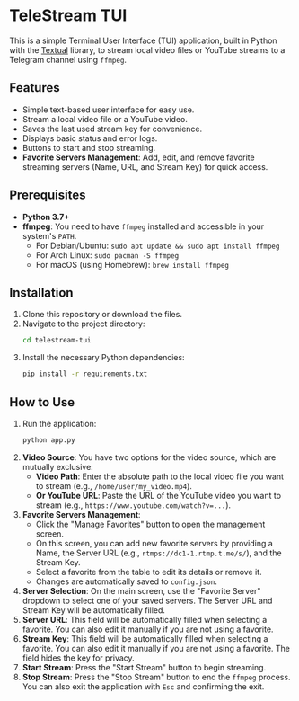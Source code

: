 # TeleStream TUI

This is a simple Terminal User Interface (TUI) application, built in Python with the [Textual](https://textual.textualize.io/) library, to stream local video files or YouTube streams to a Telegram channel using `ffmpeg`.

## Features

-   Simple text-based user interface for easy use.
-   Stream a local video file or a YouTube video.
-   Saves the last used stream key for convenience.
-   Displays basic status and error logs.
-   Buttons to start and stop streaming.
-   **Favorite Servers Management**: Add, edit, and remove favorite streaming servers (Name, URL, and Stream Key) for quick access.

## Prerequisites

-   **Python 3.7+**
-   **ffmpeg**: You need to have `ffmpeg` installed and accessible in your system's `PATH`.
    -   For Debian/Ubuntu: `sudo apt update && sudo apt install ffmpeg`
    -   For Arch Linux: `sudo pacman -S ffmpeg`
    -   For macOS (using Homebrew): `brew install ffmpeg`

## Installation

1.  Clone this repository or download the files.
2.  Navigate to the project directory:
    ```bash
    cd telestream-tui
    ```
3.  Install the necessary Python dependencies:
    ```bash
    pip install -r requirements.txt
    ```

## How to Use

1.  Run the application:
    ```bash
    python app.py
    ```
2.  **Video Source**: You have two options for the video source, which are mutually exclusive:
    *   **Video Path**: Enter the absolute path to the local video file you want to stream (e.g., `/home/user/my_video.mp4`).
    *   **Or YouTube URL**: Paste the URL of the YouTube video you want to stream (e.g., `https://www.youtube.com/watch?v=...`).
3.  **Favorite Servers Management**:
    *   Click the "Manage Favorites" button to open the management screen.
    *   On this screen, you can add new favorite servers by providing a Name, the Server URL (e.g., `rtmps://dc1-1.rtmp.t.me/s/`), and the Stream Key.
    *   Select a favorite from the table to edit its details or remove it.
    *   Changes are automatically saved to `config.json`.
4.  **Server Selection**: On the main screen, use the "Favorite Server" dropdown to select one of your saved servers. The Server URL and Stream Key will be automatically filled.
5.  **Server URL**: This field will be automatically filled when selecting a favorite. You can also edit it manually if you are not using a favorite.
6.  **Stream Key**: This field will be automatically filled when selecting a favorite. You can also edit it manually if you are not using a favorite. The field hides the key for privacy.
7.  **Start Stream**: Press the "Start Stream" button to begin streaming.
8.  **Stop Stream**: Press the "Stop Stream" button to end the `ffmpeg` process. You can also exit the application with `Esc` and confirming the exit.
